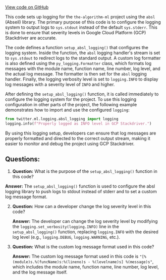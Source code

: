 [View code on GitHub](https://github.com/twitter/the-algorithm-ml/blob/master/ml_logging/absl_logging.py)

This code sets up logging for the `the-algorithm-ml` project using the `absl` (Abseil) library. The primary purpose of this code is to configure the logging system to output logs to `sys.stdout` instead of the default `sys.stderr`. This is done to ensure that severity levels in Google Cloud Platform (GCP) Stackdriver are accurate.

The code defines a function `setup_absl_logging()` that configures the logging system. Inside the function, the `absl` logging handler's stream is set to `sys.stdout` to redirect logs to the standard output. A custom log formatter is also defined using the `py_logging.Formatter` class, which formats log messages with the module name, function name, line number, log level, and the actual log message. The formatter is then set for the `absl` logging handler. Finally, the logging verbosity level is set to `logging.INFO` to display log messages with a severity level of `INFO` and higher.

After defining the `setup_absl_logging()` function, it is called immediately to configure the logging system for the project. To use this logging configuration in other parts of the project, the following example demonstrates how to import and use the configured `logging`:

```python
from twitter.ml.logging.absl_logging import logging
logging.info(f"Properly logged as INFO level in GCP Stackdriver.")
```

By using this logging setup, developers can ensure that log messages are properly formatted and directed to the correct output stream, making it easier to monitor and debug the project using GCP Stackdriver.
## Questions: 
 1. **Question:** What is the purpose of the `setup_absl_logging()` function in this code?

   **Answer:** The `setup_absl_logging()` function is used to configure the absl logging library to push logs to stdout instead of stderr and to set a custom log message format.

2. **Question:** How can a developer change the log severity level in this code?

   **Answer:** The developer can change the log severity level by modifying the `logging.set_verbosity(logging.INFO)` line in the `setup_absl_logging()` function, replacing `logging.INFO` with the desired log level (e.g., `logging.DEBUG`, `logging.WARNING`, etc.).

3. **Question:** What is the custom log message format used in this code?

   **Answer:** The custom log message format used in this code is `"[%(module)s.%(funcName)s:%(lineno)s - %(levelname)s] %(message)s"`, which includes the module name, function name, line number, log level, and the log message itself.
